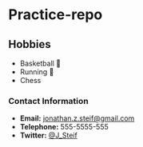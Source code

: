 # Practice-repo

## Hobbies
- Basketball :basketball:
- Running :runner:
- Chess

### Contact Information
-  **Email:** jonathan.z.steif@gmail.com
-  **Telephone:** 555-5555-555
-  **Twitter:** [@J_Steif](https://twitter.com/J_Steif) 
